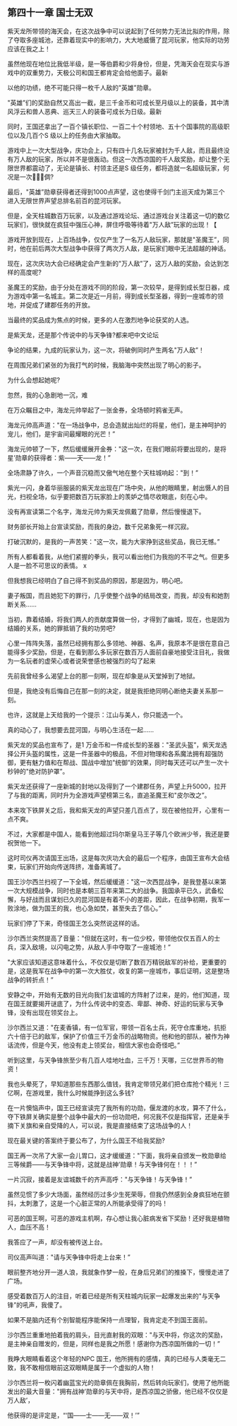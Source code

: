 ## 第四十一章 国士无双

紫天龙所带领的海天会，在这次战争中可以说起到了任何势力无法比拟的作用，除了夺取多座城池，还靠着现实中的影响力，大大地威慑了昆河玩家，他实际的功劳应该在我之上！

虽然他现在地位比我低半级，是一等伯爵和少将身份，但是，凭海天会在现实与游戏中的双重势力，天极公司和国王都肯定会给他面子。最新

以他的功绩，绝不可能只得一枚千人敌的"英雄”勋章。

"英雄”们的奖励自然又高出一截，是三千金币和可成长至月级以上的装备，其中清风浮云和兽人恶典、巡天三人的装备可成长为日级。最新

同时，王国还拿出了一百个镇长职位、一百二十个村领地、五十个国事院的高级职位以及几百个S 级以上的任务由大家抽取。

游戏中上一次大型战争，庆功会上，只有四十几名玩家被封为千人敌，而且最终没有万人敌的玩家，所以并不是很轰动。但这一次西凉国的千人敌奖励，却让整个无限世界都震动了，无论是镇长、村领主还是S 级任务，都将造就一名超级玩家，何况是一次倜?

最后，"英雄”勋章获得者还得到1000点声望，这也使得千剑门主巡天成为第三个进入无限世界声望总排名前百的昆河玩家。

但是，全天柱城数百万玩家，以及通过游戏论坛、通过游戏台关注着这一切的数亿玩家们，很快就在疯狂中强压心神，屏住呼吸等待着"万人敌”玩家的出现！【

游戏开放到现在，上百场战争，仅仅产生了一名万人敌玩家，那就是"圣魔王”，同时，他在前后两次大型战争中获得了两次万人敌，是玩家们眼中无法超越的神话。

现在，这次庆功大会已经确定会产生新的"万人敌”了，这万人敌的奖励，会达到怎样的高度呢?

圣魔王的奖励，由于分处在游戏不同的阶段，第一次较早，是得到成长型日器，成为游戏中第一名城主。第二次是近一月前，得到成长型圣器，得到一座城市的领地，并促成了建郡任务的开放。

当最终的奖品成为焦点的时候，更多的人在激烈地争论获奖的人选。

是紫天龙，还是那个传说中的与天争锋?都来吧中文论坛

争论的结果，九成的玩家认为，这一次，将破例同时产生两名"万人敌”！

在周围兄弟们紧张的为我打气的时候，我脑海中突然出现了明心的影子。

为什么会想起她呢?

忽然，我的心急剧地一沉，难

在万众瞩目之中，海龙元帅举起了一张金券，全场顿时鸦雀无声。

海龙元帅高声道："在一场战争中，总会造就出灿烂的将星，他们，是主神呵护的宠儿，他们，是宇宙间最耀眼的光芒！”

海龙元帅顿了一下，然后缓缓展开金券："这一次，在我们眼前将要出现的，是将星’勋章的获得者：紫——天——龙！”

全场肃静了许久，一个声音沉稳而又傲气地在整个天柱城响起："到！”

紫光一闪，身着华丽服装的紫天龙出现在广场中央，从他的眼睛里，射出慑人的目光，扫视全场，似乎要把数百万玩家脸上的羡妒之情尽收眼底，刻在心中。

没有再宣读第二个名字，海龙元帅为紫天龙佩戴了勋章，然后慢慢退下。

财务部长开始上台宣读奖励，而我的身边，数千兄弟象死一样沉寂。

打破沉默的，是我的一声苦笑："这一次，能为大家挣到这些奖品，我已无憾。”

所有人都看着我，从他们紧握的拳头，我可以看出他们为我抱的不平之气。但更多人是一脸不可思议的表情。 x

但我想我已经明白了自己得不到奖品的原因，那是因为，明心吧。

妻子叛国，而且她犯下的罪行，几乎使整个战争的结局改变，而我，却没有和她割断关系……

当初，靠着结婚，将我们两人的贡献度算做一份，才得到了幽城，现在，也是因为结婚的关系，她的罪抵销了我的功劳吧?

心里一阵阵失落，虽然已经拥有那么多领地、神器、名声，我原本不是很在意自己能得多少奖励，但是，在看到那么多玩家在数百万人面前自豪地接受注目礼，我做为一名玩者的虚荣心或者说荣誉感也被强烈的勾了起来

先前我曾经多么渴望上台的那一刻啊，现在却象是从天堂掉到了地狱。

但是，我绝没有后悔自己在那一刻的决定，就是我拒绝同明心断绝夫妻关系那一刻。

也许，这就是上天给我的一个提示：江山与美人，你只能选一个。

真的动心了，我想要去昆河国，与明心生活在一起……

紫天龙的奖品也宣布了，是1 万金币和一件成长型的圣器："圣武头盔”，紫天龙选择公开头盔的属性，这是一件圣器中的极品，不但对物理和各系魔法拥有超强防御，更有魅力值和在帮战、国战中增加"统御”的效果，同时每天还可以产生一次十秒钟的"绝对防护罩”。

紫天龙还获得了一座新城的封地以及得到了一个建郡任务，声望上升5000，拉开了与我的距离，同时升为全游戏声望榜第三名，直追圣魔王和"皮尔改之”。

本来攻下铁屏关之后，我和紫天龙的声望只差几百点了，现在被他拉开，心里有一点不爽。

不过，大家都是中国人，能看到他超过玛尔斯皇马王子等几个欧洲少爷，我还是要祝贺他一下。

这时司仪再次请国王出场，这是每次庆功大会的最后一个程序，由国王宣布大会结束，玩家们开始向传送阵挤，准备离城了。

国王沙尔西兰扫视了一下全城，然后缓缓道："这一次西昆战争，是我登基以来第一次大规模战争，同时也是本朝三百年来第二大的战争。我国承平已久，武备松懈，与好战而且谋划已久的昆河国是有着不小的差距，因此，在战争初期，我军一败涂地，做为国王的我，也心急如焚，甚至失去了信心。”

玩家们停了下来，奇怪国王怎么突然说这样的话。

沙尔西兰突然提高了音量："但就在这时，有一位少校，带领他仅仅五百人的士兵，深入敌境，以闪电之势，从敌人手中夺取了一座城池！”

"大家应该知道这意味着什么，不仅仅是切断了数百万精锐敌军的补给，更重要的是，这是我军在战争中的第一次大胜仗，收复的第一座城市，事后证明，这是整场战争的转折点！”

安静之中，开始有无数的目光向我们友谊城的方阵射了过来，是的，他们知道，现在国王就要揭开谜底了，为什么传说中的变态、卑鄙、神奇、好运的玩家与天争锋，没有出现在领奖台上。

沙尔西兰又道："在麦香镇，有一位军官，带领一百名士兵，死守仓库重地，抗拒六十倍于已的敌军，保护了价值三千万金币的战略物资。他和他的部队，被作为神话流传，但是今天，他没有走上领奖台，相信大家也会奇怪吧。”

听到这里，与天争锋旅至少有几百人哇地吐血，三千万！天哪，三亿世界币的物资！

我也头晕死了，早知道那些东西那么值钱，我肯定带领兄弟们把仓库抢个精光！三亿啊，在游戏里，我什么时候能挣到这么多钱?

在一片懊恼声中，国王已经宣读完了我所有的功勋，偃龙渡的水攻，算不了什么，夺下铁屏关确实是整个战争中最大的一份功勋吧，何况我不仅是指挥官，还是亲手摘下关旗和亲自受降的人，可以说，我是直接结束了这场战争的人！

现在最关键的答案终于要公布了，为什么国王不给我奖励?

国王再一次吊了大家一会儿胃口，这才缓缓道："下面，我将亲自颁发一枚勋章给三等候爵——与天争锋中将，这就是战神’勋章！与天争锋何在！！！”

一片沉寂，接着是友谊城数千的齐声高呼："与天争锋！与天争锋！”

虽然见惯了多少大场面，虽然经历过多少生死荣辱，但我仍然感到全身疯狂地在颤抖，太刺激了，这是一个心脏正常的人所能承受得了的吗！

可恶的国王啊，可恶的游戏主机啊，存心想让我心脏病发省下奖励！还好我是植物人，血压不高！

我答应了一声，却没有被传送上台。

司仪高声叫道："请与天争锋中将走上台来！”

眼前整齐地分开一道人浪，我就象作梦一般，在身后兄弟们的推搡下，慢慢走进了广场。

感受着数百万人的注目，听着已经是所有天柱城内玩家一起爆发出来的"与天争锋”的吼声，我傻了。

如果不是脑内还有个别智能程序能保持一点理智，我肯定走不到国王面前。

沙尔西兰重重地拍着我的肩头，目光直射我的双眼："与天中将，你这次的奖励，是主神亲自赠发的，但是，同样也是我之所愿！感谢你为西凉国所做的一切！”

我睁大眼睛看着这个年轻的NPC 国王，他所拥有的感情，真的已经与人类毫无二致，我不敢相信眼前这双眼睛是属于一个虚拟的人物！

沙尔西兰将一枚闪着幽蓝宝光的勋章佩在我胸前，然后转向玩家们，使用了他所能发出的最大音量："拥有战神’勋章的与天中将，是西凉国之骄傲，他已经不仅仅是万人敌’，

他获得的是评定是，“‘国——士——无——双！’”

